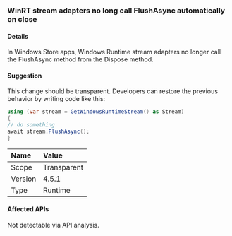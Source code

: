 ### WinRT stream adapters no long call FlushAsync automatically on close

#### Details

In Windows Store apps, Windows Runtime stream adapters no longer call the FlushAsync method from the Dispose method.

#### Suggestion

This change should be transparent. Developers can restore the previous behavior by writing code like this:

```csharp
using (var stream = GetWindowsRuntimeStream() as Stream)
{
// do something
await stream.FlushAsync();
}
```

| Name    | Value       |
|:--------|:------------|
| Scope   |Transparent|
|Version|4.5.1|
|Type|Runtime|

#### Affected APIs

Not detectable via API analysis.

<!--

#### Affected APIs

Not detectable via API analysis.

-->
